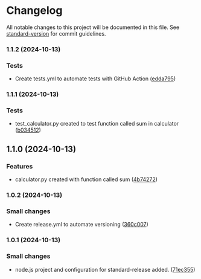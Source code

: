 # Changelog

All notable changes to this project will be documented in this file. See [standard-version](https://github.com/conventional-changelog/standard-version) for commit guidelines.

### 1.1.2 (2024-10-13)


### Tests

* Create tests.yml to automate tests with GitHub Action ([edda795](https://github.com/jcaste05/versioning-workflow/commit/edda795ac27ba053800f8efd7859f3d0ceb1d9cb))

### 1.1.1 (2024-10-13)


### Tests

* test_calculator.py created to test function called sum in calculator ([b034512](https://github.com/jcaste05/versioning-workflow/commit/b0345127a10a88e0f075704beb3981445fe3af4c))

## 1.1.0 (2024-10-13)


### Features

* calculator.py created with function called sum ([4b74272](https://github.com/jcaste05/versioning-workflow/commit/4b74272bb0f4bb980b661a223a0b0560561fdc55))

### 1.0.2 (2024-10-13)


### Small changes

* Create release.yml to automate versioning ([360c007](https://github.com/jcaste05/versioning-workflow/commit/360c007696042cb449e3ecac893489a50f637e8e))

### 1.0.1 (2024-10-13)


### Small changes

* node.js project and configuration for standard-release added. ([71ec355](https://github.com/jcaste05/versioning-workflow/commit/71ec355ec836c1d7320584482b3f44abb45ffe52))
